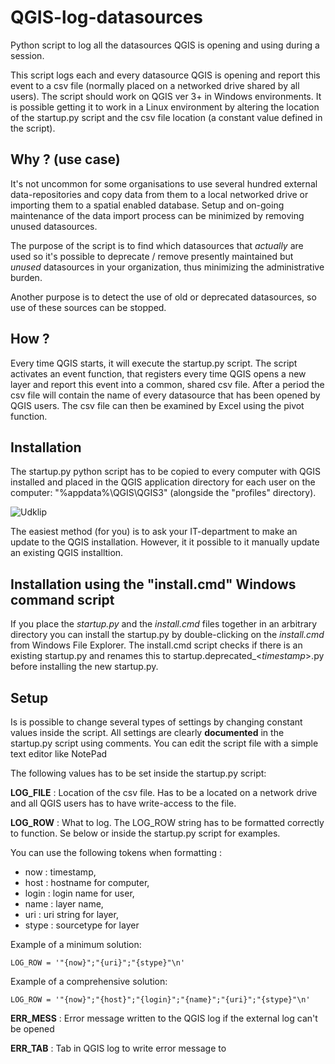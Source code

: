 # QGIS-log-datasources
Python script to log all the datasources QGIS is opening and using during a session.

This script logs each and every datasource QGIS is opening and report this event to a csv file (normally placed on a networked drive shared by all users). 
The script should work on QGIS ver 3+ in Windows environments. It is possible getting it to work in a Linux environment by altering the location of the startup.py script and the csv file location (a constant value defined in the script).

## Why ? (use case)
It's not uncommon for some organisations to use several hundred external data-repositories and copy data from them to a local networked drive or importing them to a spatial enabled database. Setup and on-going maintenance of the data import process can be minimized by removing unused datasources.  

The purpose of the script is to find which datasources that *actually* are used so it's possible to deprecate / remove presently maintained but *unused* datasources in your organization, thus minimizing the administrative burden. 

Another purpose is to detect the use of old or deprecated datasources, so use of these sources can be stopped.

## How ? 
Every time QGIS starts, it will execute the startup.py script. The script activates an event function, that registers every time QGIS opens a new layer and report this event into a common, shared csv file. 
After a period the csv file will contain the name of every datasource that has been opened by QGIS users. The csv file can then be examined by Excel using the pivot function. 

## Installation
The startup.py python script has to be copied to every computer with QGIS installed and placed in the QGIS application directory for each user on the computer: "%appdata%\QGIS\QGIS3" (alongside the "profiles" directory). 

![Udklip](https://user-images.githubusercontent.com/1866520/187031406-7b210161-bf60-4e3b-84d3-e262d0162653.jpg)

The easiest method (for you) is to ask your IT-department to make an update to the QGIS installation. However, it it possible to it manually update an existing QGIS installtion.

## Installation using the "install.cmd" Windows command script
If you place the *startup.py* and the *install.cmd* files together in an arbitrary directory you can install the startup.py by double-clicking on the *install.cmd* from Windows File Explorer. The install.cmd script checks if there is an existing startup.py and renames this to startup.deprecated_<*timestamp*>.py before installing the new startup.py. 

## Setup
Is is possible to change several types of settings by changing constant values inside the script. All settings are clearly **documented** in the startup.py script using comments. You can edit the script file with a simple text editor like NotePad

The following values has to be set inside the startup.py script:

**LOG_FILE** : Location of the csv file. Has to be a located on a network drive and all QGIS users has to have write-access to the file.

**LOG_ROW** : What to log. The LOG_ROW string has to be formatted correctly to function. Se below or inside the startup.py script for examples.

You can use the following tokens when formatting : 
- now : timestamp, 
- host : hostname for computer, 
- login : login name for user, 
- name : layer name, 
- uri : uri string for layer, 
- stype : sourcetype for layer

Example of a minimum solution:

    LOG_ROW = '"{now}";"{uri}";"{stype}"\n'

Example of a comprehensive solution:

    LOG_ROW = '"{now}";"{host}";"{login}";"{name}";"{uri}";"{stype}"\n'

**ERR_MESS**  : Error message written to the QGIS log if the external log can't be opened

**ERR_TAB** : Tab in QGIS log to write error message to




